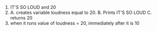 1. IT'S SO LOUD and 20
2. A. creates variable loudness equal to 20. B. Prints IT'S SO LOUD C. returns 20
3. when it runs value of loudness = 20, immediately after it is 10